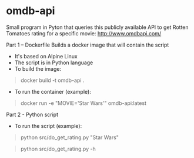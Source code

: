 # omdb-api

Small program in Pyton that queries this publicly available API to get Rotten Tomatoes rating for a specific movie:
http://www.omdbapi.com/

Part 1 – Dockerfile
Builds a docker image that will contain the script
- It's based on Alpine Linux
- The script is in Python language
- To build the image:

> docker build -t omdb-api .

- To run the container (example):

> docker run -e "MOVIE='Star Wars'" omdb-api:latest

Part 2 - Python script
- To run the script (example):

> python src/do_get_rating.py "Star Wars"

> python src/do_get_rating.py -h
